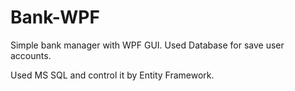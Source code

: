 # Bank-WPF
Simple bank manager with WPF GUI.
Used Database for save user accounts.

Used MS SQL and control it by Entity Framework.
